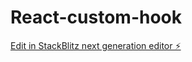 # React-custom-hook

[Edit in StackBlitz next generation editor ⚡️](https://stackblitz.com/~/github.com/Shamim-Aktar/React-custom-hook)